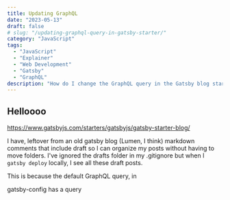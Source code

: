 ```yaml
---
title: Updating GraphQL
date: "2023-05-13"
draft: false
# slug: "/updating-graphql-query-in-gatsby-starter/"
category: "JavaScript"
tags:
  - "JavaScript"
  - "Explainer"
  - "Web Development"
  - "Gatsby"
  - "GraphQL"
description: "How do I change the GraphQL query in the Gatsby blog starter?"
---
```


## Helloooo
https://www.gatsbyjs.com/starters/gatsbyjs/gatsby-starter-blog/

I have, leftover from an old gatsby blog (Lumen, I think) markdown comments that include draft so I can organize my posts without having to move folders.
I've ignored the drafts folder in my .gitignore but when I `gatsby deploy` locally, I see all these draft posts.

This is because the default GraphQL query, in 

gatsby-config has a query
